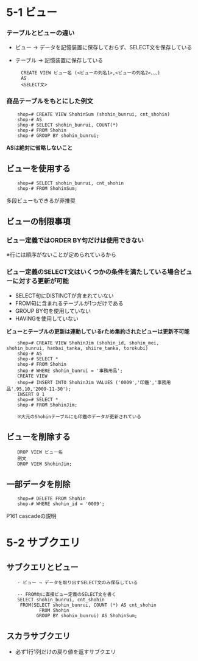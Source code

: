 # 5-1 ビュー
### テーブルとビューの違い
- ビュー → データを記憶装置に保存しておらず、SELECT文を保存している
- テーブル → 記憶装置に保存している

        CREATE VIEW ビュー名 (<ビューの列名1>,<ビューの列名2>、、、)
        AS
        <SELECT文>

### 商品テーブルをもとにした例文
        shop=# CREATE VIEW ShohinSum (shohin_bunrui, cnt_shohin)
        shop-# AS
        shop-# SELECT shohin_bunrui, COUNT(*)
        shop-# FROM Shohin
        shop-# GROUP BY shohin_bunrui;

**ASは絶対に省略しないこと**

## ビューを使用する
        shop=# SELECT shohin_bunrui, cnt_shohin
        shop-# FROM ShohinSum;

多段ビューもできるが非推奨

## ビューの制限事項
### ビュー定義ではORDER BY句だけは使用できない  
※行には順序がないことが定められているから
### ビュー定義のSELECT文はいくつかの条件を満たしている場合ビューに対する更新が可能
- SELECT句にDISTINCTが含まれていない
- FROM句に含まれるテーブルが1つだけである
- GROUP BY句を使用していない
- HAVINGを使用していない

**ビューとテーブルの更新は連動しているrため集約されたビューは更新不可能**

        shop=# CREATE VIEW ShohinJim (shohin_id, shohin_mei, shohin_bunrui, hanbai_tanka, shiire_tanka, torokubi)
        shop-# AS
        shop-# SELECT *
        shop-# FROM Shohin
        shop-# WHERE shohin_bunrui = '事務用品';
        CREATE VIEW
        shop=# INSERT INTO ShohinJim VALUES ('0009','印鑑','事務用品',95,10,'2009-11-30');
        INSERT 0 1
        shop=# SELECT *
        shop-# FROM ShohinJim;

        ※大元のShohinテーブルにも印鑑のデータが更新されている

## ビューを削除する
        DROP VIEW ビュー名
        例文
        DROP VIEW ShohinJim;

## 一部データを削除
        shop=# DELETE FROM Shohin
        shop-# WHERE shohin_id = '0009';

P161 cascadeの説明

# 5-2 サブクエリ

## サブクエリとビュー
        - ビュー → データを取り出すSELECT文のみ保存している
        
        -- FROM句に直接ビュー定義のSELECT文を書く
        SELECT shohin_bunrui, cnt_shohin
         FROM(SELECT shohin_bunrui, COUNT (*) AS cnt_shohin
                FROM Shohin
               GROUP BY shohin_bunrui) AS ShohinSum;

## スカラサブクエリ
- 必ず1行1列だけの戻り値を返すサブクエリ
